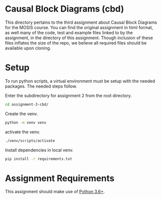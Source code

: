 # Causal Block Diagrams (cbd)

This directory pertains to the third assignment about Causal Block Diagrams for the MOSIS course. 
You can find the original assignment in html format, as well many of the code, test and example files linked to by the assignment, in the directory of this assignment. Though inclusion of these files inflates the size of the repo, we believe all required files should be available upon cloning.


# Setup

To run python scripts, a virtual environment must be setup with the needed packages. The needed steps follow.

Enter the subdirectory for assignment 2 from the root directory.
```sh
cd assignment-3-cbd/
```

Create the venv.
```sh
python -m venv venv
```

activate the venv.
```sh
./venv/scripts/activate
```

Install dependencies in local venv.
```sh
pip install -r requirements.txt
```

# Assignment Requirements

This assignment should make use of [Python 3.6+](https://www.python.org/).